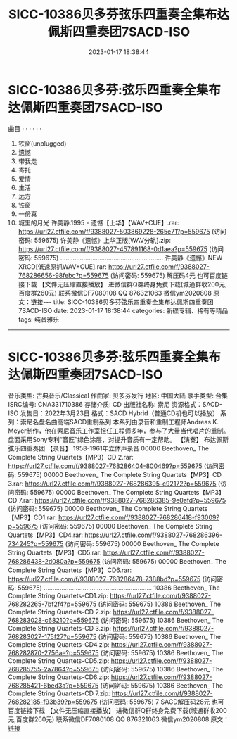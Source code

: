 ﻿---
title: SICC-10386贝多芬弦乐四重奏全集布达佩斯四重奏团7SACD-ISO
date: 2023-01-17 18:38:44
categories: 新碟专辑、稀有等精品
tags: 纯音雅乐
---
# SICC-10386贝多芬:弦乐四重奏全集布达佩斯四重奏团7SACD-ISO

曲目
· · · · · ·
1. 铁窗(unplugged)
2. 遗憾
3. 带我走
4. 寄托
5. 爱情
6. 生活
7. 远方
8. 铁窗
9. 一份真
10. 城里的月光
许美静.1995 - 遗憾【上华】【WAV+CUE】.rar: https://url27.ctfile.com/f/9388027-503869228-265e71?p=559675
(访问密码: 559675)
许美静《遗憾》上华正版[WAV分轨].zip: https://url27.ctfile.com/f/9388027-457891168-0d1aea?p=559675
(访问密码: 559675)
..........................................................
许美静《遗憾》NEW XRCD[低速原抓WAV+CUE].rar: https://url27.ctfile.com/f/9388027-768286656-98febc?p=559675
(访问密码: 559675)
解压码4元
也可百度链接下载 【文件无压缩直接播放】
进微信群Q群终身免费下载(城通群收200元,百度群260元)
联系微信DF7080108 QQ 876321063
微信ym2020808
原文：[链接](https://blog.sina.com.cn/s/blog_1647c7e76010310qb.html)---
title: SICC-10386贝多芬弦乐四重奏全集布达佩斯四重奏团7SACD-ISO
date: 2023-01-17 18:38:44
categories: 新碟专辑、稀有等精品
tags: 纯音雅乐
---
# SICC-10386贝多芬:弦乐四重奏全集布达佩斯四重奏团7SACD-ISO

音乐类型: 古典音乐/Classical
作曲家: 贝多芬发行
地区: 中国大陆
歌手类型: 合集
ISRC编号: CNA331710386
存储介质: CD
出版社名称: 索尼
资源格式：SACD-ISO
发售日：2022年3月23日
格式：SACD Hybrid（普通CD机也可以播放）
系列：索尼名盘名曲高端SACD重制系列
本系列由录音和重制工程师Andreas K.
Meyer制作，他在索尼音乐工作室担任工程师多年，参与了大量当代唱片的重制。
盘面采用Sony专利“音匠”绿色涂层，对提升音质有一定帮助。
【演奏】
布达佩斯弦乐四重奏团
【录音】
1958-1961年立体声录音
00000 Beethoven_ The Complete String Quartets【MP3】CD 2.rar:
https://url27.ctfile.com/f/9388027-768286404-800469?p=559675
(访问密码: 559675)
00000 Beethoven_ The Complete String Quartets【MP3】CD 3.rar:
https://url27.ctfile.com/f/9388027-768286395-c92172?p=559675
(访问密码: 559675)
00000 Beethoven_ The Complete String Quartets【MP3】CD 7.rar:
https://url27.ctfile.com/f/9388027-768286385-9e0afd?p=559675
(访问密码: 559675)
00000 Beethoven_ The Complete String Quartets【MP3】CD1.rar:
https://url27.ctfile.com/f/9388027-768286418-f93009?p=559675
(访问密码: 559675)
00000 Beethoven_ The Complete String Quartets【MP3】CD4.rar:
https://url27.ctfile.com/f/9388027-768286396-734245?p=559675
(访问密码: 559675)
00000 Beethoven_ The Complete String Quartets【MP3】CD5.rar:
https://url27.ctfile.com/f/9388027-768286438-2d080a?p=559675
(访问密码: 559675)
00000 Beethoven_ The Complete String Quartets【MP3】CD6.rar:
https://url27.ctfile.com/f/9388027-768286478-7388bd?p=559675
(访问密码: 559675)
.............................................................
10386 Beethoven_ The Complete String Quartets-CD1.zip: https://url27.ctfile.com/f/9388027-768282265-7bf2f4?p=559675
(访问密码: 559675)
10386 Beethoven_ The Complete String Quartets-CD 2.zip: https://url27.ctfile.com/f/9388027-768283028-c68210?p=559675
(访问密码: 559675)
10386 Beethoven_ The Complete String Quartets-CD 3.zip: https://url27.ctfile.com/f/9388027-768283027-175f27?p=559675
(访问密码: 559675)
10386 Beethoven_ The Complete String Quartets-CD4.zip: https://url27.ctfile.com/f/9388027-768282870-2756ae?p=559675
(访问密码: 559675)
10386 Beethoven_ The Complete String Quartets-CD5.zip: https://url27.ctfile.com/f/9388027-768285755-2a7864?p=559675
(访问密码: 559675)
10386 Beethoven_ The Complete String Quartets-CD6.zip: https://url27.ctfile.com/f/9388027-768285421-6bed3a?p=559675
(访问密码: 559675)
10386 Beethoven_ The Complete String Quartets-CD 7.zip: https://url27.ctfile.com/f/9388027-768282185-f93b39?p=559675
(访问密码: 559675)
7 SACD解压码28元
也可百度链接下载 【文件无压缩直接播放】
进微信群Q群终身免费下载(城通群收200元,百度群260元)
联系微信DF7080108 QQ 876321063
微信ym2020808
原文：[链接](https://blog.sina.com.cn/s/blog_1647c7e76010310qb.html)